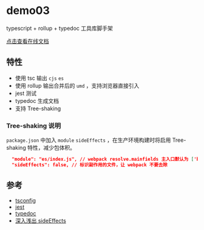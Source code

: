 # demo03

typescript + rollup + typedoc 工具库脚手架

[点击查看在线文档](https://caijf.github.io/lib-demos/demo03/docs/index.html)

## 特性

- 使用 tsc 输出 `cjs` `es`
- 使用 rollup 输出合并后的 `umd` ，支持浏览器直接引入
- jest 测试
- typedoc 生成文档
- 支持 Tree-shaking

### Tree-shaking 说明

`package.json` 中加入 `module` `sideEffects` ，在生产环境构建时将启用 Tree-shaking 特性，减少包体积。

```json
  "module": "es/index.js", // webpack resolve.mainfields 主入口默认为 ['browser', 'module', 'main']
  "sideEffects": false, // 标识副作用的文件，让 webpack 不要去除
```

## 参考

- [tsconfig](https://www.staging-typescript.org/zh/tsconfig)
- [jest](https://facebook.github.io/jest/)
- [typedoc](http://typedoc.org/)
- [深入浅出 sideEffects](https://github.com/happylindz/blog/issues/15)
